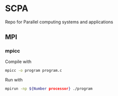 # SCPA
Repo for Parallel computing systems and applications

## MPI

### mpicc
Compile with
```sh
mpicc -o program program.c
```
Run with
```sh
mpirun -np ${Number processor} ./program 
```
